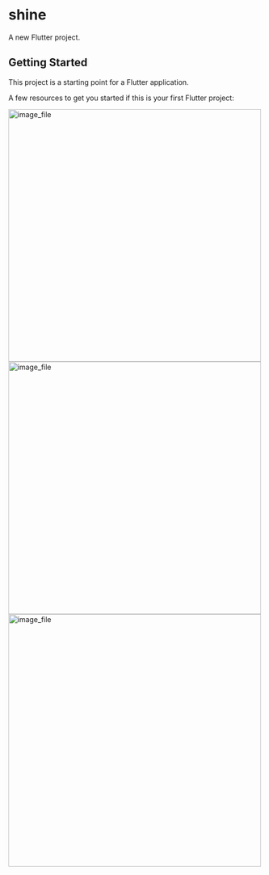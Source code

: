 # shine

A new Flutter project.

## Getting Started

This project is a starting point for a Flutter application.

A few resources to get you started if this is your first Flutter project:


<div>
<img src="https://codelabs.developers.google.com/codelabs/mdc-104-flutter/img/df87ad382464ad6.png" alt="image_file" width=500>
<img src="https://codelabs.developers.google.com/codelabs/mdc-104-flutter/img/7092cdd2688794c.png" alt="image_file"  width=500>
</div>

<div>



</div>

<div>
<img src="https://codelabs.developers.google.com/codelabs/mdc-104-flutter/img/7092cdd2688794c.png" alt="image_file"  width=500>
</div>
